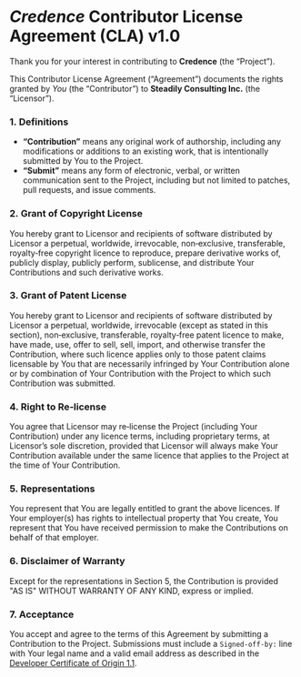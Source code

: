 # *Credence* Contributor License Agreement (CLA) v1.0

Thank you for your interest in contributing to **Credence** (the “Project”).

This Contributor License Agreement (“Agreement”) documents the rights granted by *You* (the “Contributor”) to **Steadily Consulting Inc.** (the “Licensor”).

### 1. Definitions

* **“Contribution”** means any original work of authorship, including any modifications or additions to an existing work, that is intentionally submitted by You to the Project.
* **“Submit”** means any form of electronic, verbal, or written communication sent to the Project, including but not limited to patches, pull requests, and issue comments.

### 2. Grant of Copyright License

You hereby grant to Licensor and recipients of software distributed by Licensor a perpetual, worldwide, irrevocable, non‑exclusive, transferable, royalty‑free copyright licence to reproduce, prepare derivative works of, publicly display, publicly perform, sublicense, and distribute Your Contributions and such derivative works.

### 3. Grant of Patent License

You hereby grant to Licensor and recipients of software distributed by Licensor a perpetual, worldwide, irrevocable (except as stated in this section), non‑exclusive, transferable, royalty‑free patent licence to make, have made, use, offer to sell, sell, import, and otherwise transfer the Contribution, where such licence applies only to those patent claims licensable by You that are necessarily infringed by Your Contribution alone or by combination of Your Contribution with the Project to which such Contribution was submitted.

### 4. Right to Re‑license

You agree that Licensor may re‑license the Project (including Your Contribution) under any licence terms, including proprietary terms, at Licensor’s sole discretion, provided that Licensor will always make Your Contribution available under the same licence that applies to the Project at the time of Your Contribution.

### 5. Representations

You represent that You are legally entitled to grant the above licences. If Your employer(s) has rights to intellectual property that You create, You represent that You have received permission to make the Contributions on behalf of that employer.

### 6. Disclaimer of Warranty

Except for the representations in Section 5, the Contribution is provided "AS IS" WITHOUT WARRANTY OF ANY KIND, express or implied.

### 7. Acceptance

You accept and agree to the terms of this Agreement by submitting a Contribution to the Project. Submissions must include a `Signed‑off‑by:` line with Your legal name and a valid email address as described in the [Developer Certificate of Origin 1.1](https://developercertificate.org/).
